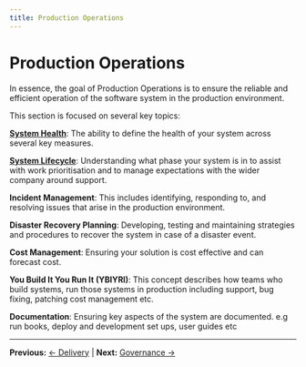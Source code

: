 ```yaml
---
title: Production Operations
---
```

<!-- confluence-page-id: 9392488963 -->

# Production Operations

In essence, the goal of Production Operations is to ensure the reliable and efficient operation of the software system in the production environment.

This section is focused on several key topics:

[**System Health**](system-health.md): The ability to define the health of your system across several key measures.

[**System Lifecycle**](system-lifecycle.md): Understanding what phase your system is in to assist with work prioritisation and to manage expectations with the wider company around support.

**Incident Management**: This includes identifying, responding to, and resolving issues that arise in the production environment.

**Disaster Recovery Planning**: Developing, testing and maintaining strategies and procedures to recover the system in case of a disaster event.

**Cost Management**: Ensuring your solution is cost effective and can forecast cost.

**You Build It You Run It (YBIYRI)**: This concept describes how teams who build systems, run those systems in production including support, bug fixing, patching cost management etc.

**Documentation**: Ensuring key aspects of the system are documented. e.g run books, deploy and development set ups, user guides etc

---

**Previous:** [← Delivery](../delivery/README.md) | **Next:** [Governance →](../governance/README.md)
